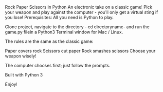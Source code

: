 Rock Paper Scissors in Python
An electronic take on a classic game!
Pick your weapon and play against the computer - you'll only get a virtual sting if you lose!
Prerequisites: All you need is Python to play.

Clone project, navigate to the directory - cd directoryname- and run the game.py filein a Python3 Terminal window for Mac / Linux.

The rules are the same as the classic game:

Paper covers rock
Scissors cut paper
Rock smashes scissors
Choose your weapon wisely!

The computer chooses first; just follow the prompts.

Built with Python 3

Enjoy!